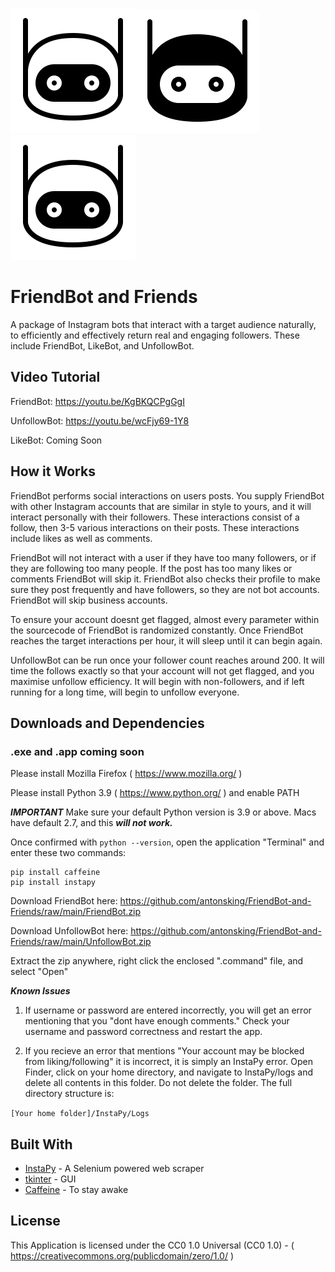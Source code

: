 ![alt text](https://github.com/antonsking/FriendBot-and-Friends/blob/main/FriendBot/icn/icn.png?raw=true)![alt text](https://github.com/antonsking/FriendBot-and-Friends/blob/main/FriendBot/icn/bicn.png?raw=true)![alt text](https://github.com/antonsking/FriendBot-and-Friends/blob/main/FriendBot/icn/icn.png?raw=true)
# FriendBot and Friends

A package of Instagram bots that interact with a target audience naturally, to efficiently and effectively return real and engaging followers. These include FriendBot, LikeBot, and UnfollowBot.

## Video Tutorial
FriendBot: https://youtu.be/KgBKQCPgGgI

UnfollowBot: https://youtu.be/wcFjy69-1Y8

LikeBot: Coming Soon


## How it Works

FriendBot performs social interactions on users posts. You supply FriendBot with other Instagram accounts that are similar in style to yours, and it will interact personally with their followers. These interactions consist of a follow, then 3-5 various interactions on their posts. These interactions include likes as well as comments.

FriendBot will not interact with a user if they have too many followers, or if they are following too many people. If the post has too many likes or comments FriendBot will skip it. FriendBot also checks their profile to make sure they post frequently and have followers, so they are not bot accounts. FriendBot will skip business accounts. 

To ensure your account doesnt get flagged, almost every parameter within the sourcecode of FriendBot is randomized constantly. Once FriendBot reaches the target interactions per hour, it will sleep until it can begin again.

UnfollowBot can be run once your follower count reaches around 200. It will time the follows exactly so that your account will not get flagged, and you maximise unfollow efficiency. It will begin with non-followers, and if left running for a long time, will begin to unfollow everyone. 


## Downloads and Dependencies

### .exe and .app coming soon

Please install Mozilla Firefox ( https://www.mozilla.org/ )

Please install Python 3.9 ( https://www.python.org/ ) and enable PATH

***IMPORTANT*** 
 Make sure your default Python version is 3.9 or above. Macs have default 2.7, and this ***will not work.***
 
 Once confirmed with ```python --version```, open the application "Terminal" and enter these two commands:
  
```
pip install caffeine
pip install instapy
```

 Download FriendBot here: https://github.com/antonsking/FriendBot-and-Friends/raw/main/FriendBot.zip 
 
 Download UnfollowBot here: https://github.com/antonsking/FriendBot-and-Friends/raw/main/UnfollowBot.zip
  
 Extract the zip anywhere, right click the enclosed ".command" file, and select "Open"
  
 ***Known Issues***
 
1. If username or password are entered incorrectly, you will get an error mentioning that you "dont have enough comments." Check your username and password correctness and restart the app. 

2. If you recieve an error that mentions "Your account may be blocked from liking/following" it is incorrect, it is simply an InstaPy error. Open Finder, click on your home directory, and navigate to InstaPy/logs and delete all contents in this folder. Do not delete the folder. The full directory structure is: 

``` [Your home folder]/InstaPy/Logs ```
 
 
## Built With

* [InstaPy](https://instapy.org/) - A Selenium powered web scraper 
* [tkinter](https://docs.python.org/3/library/tkinter.html) - GUI
* [Caffeine](https://pypi.org/project/caffeine/) - To stay awake


## License

This Application is licensed under the CC0 1.0 Universal (CC0 1.0) -  ( https://creativecommons.org/publicdomain/zero/1.0/ )
